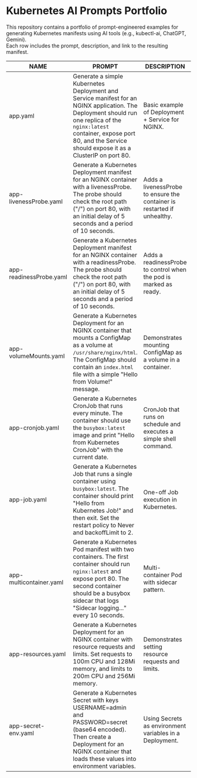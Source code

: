 # Kubernetes AI Prompts Portfolio

This repository contains a portfolio of prompt-engineered examples for generating Kubernetes manifests using AI tools (e.g., kubectl-ai, ChatGPT, Gemini).  
Each row includes the prompt, description, and link to the resulting manifest.

| NAME | PROMPT | DESCRIPTION | EXAMPLE |
|------|--------|-------------|---------|
| app.yaml | Generate a simple Kubernetes Deployment and Service manifest for an NGINX application. The Deployment should run one replica of the `nginx:latest` container, expose port 80, and the Service should expose it as a ClusterIP on port 80. | Basic example of Deployment + Service for NGINX. | [yaml/app.yaml](yaml/app.yaml) |
| app-livenessProbe.yaml | Generate a Kubernetes Deployment manifest for an NGINX container with a livenessProbe. The probe should check the root path ("/") on port 80, with an initial delay of 5 seconds and a period of 10 seconds. | Adds a livenessProbe to ensure the container is restarted if unhealthy. | [yaml/app-livenessProbe.yaml](yaml/app-livenessProbe.yaml) |
| app-readinessProbe.yaml | Generate a Kubernetes Deployment manifest for an NGINX container with a readinessProbe. The probe should check the root path ("/") on port 80, with an initial delay of 5 seconds and a period of 10 seconds. | Adds a readinessProbe to control when the pod is marked as ready. | [yaml/app-readinessProbe.yaml](yaml/app-readinessProbe.yaml) |
| app-volumeMounts.yaml | Generate a Kubernetes Deployment for an NGINX container that mounts a ConfigMap as a volume at `/usr/share/nginx/html`. The ConfigMap should contain an `index.html` file with a simple "Hello from Volume!" message. | Demonstrates mounting ConfigMap as a volume in a container. | [yaml/app-volumeMounts.yaml](yaml/app-volumeMounts.yaml) |
| app-cronjob.yaml | Generate a Kubernetes CronJob that runs every minute. The container should use the `busybox:latest` image and print "Hello from Kubernetes CronJob" with the current date. | CronJob that runs on schedule and executes a simple shell command. | [yaml/app-cronjob.yaml](yaml/app-cronjob.yaml) |
| app-job.yaml | Generate a Kubernetes Job that runs a single container using `busybox:latest`. The container should print "Hello from Kubernetes Job!" and then exit. Set the restart policy to Never and backoffLimit to 2. | One-off Job execution in Kubernetes. | [yaml/app-job.yaml](yaml/app-job.yaml) |
| app-multicontainer.yaml | Generate a Kubernetes Pod manifest with two containers. The first container should run `nginx:latest` and expose port 80. The second container should be a busybox sidecar that logs "Sidecar logging..." every 10 seconds. | Multi-container Pod with sidecar pattern. | [yaml/app-multicontainer.yaml](yaml/app-multicontainer.yaml) |
| app-resources.yaml | Generate a Kubernetes Deployment for an NGINX container with resource requests and limits. Set requests to 100m CPU and 128Mi memory, and limits to 200m CPU and 256Mi memory. | Demonstrates setting resource requests and limits. | [yaml/app-resources.yaml](yaml/app-resources.yaml) |
| app-secret-env.yaml | Generate a Kubernetes Secret with keys USERNAME=admin and PASSWORD=secret (base64 encoded). Then create a Deployment for an NGINX container that loads these values into environment variables. | Using Secrets as environment variables in a Deployment. | [yaml/app-secret-env.yaml](yaml/app-secret-env.yaml) |
